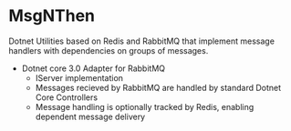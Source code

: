 # MsgNThen
Dotnet Utilities based on Redis and RabbitMQ that implement message handlers with dependencies on groups of messages.


* Dotnet core 3.0 Adapter for RabbitMQ
  * IServer implementation
  * Messages recieved by RabbitMQ are handled by standard Dotnet Core Controllers
  * Message handling is optionally tracked by Redis, enabling dependent message delivery
